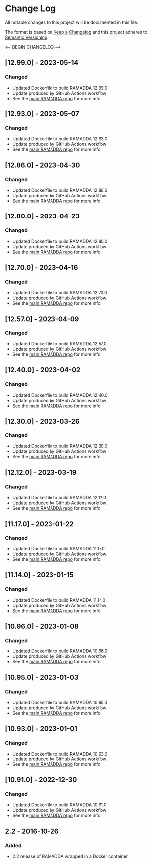 # Change Log
All notable changes to this project will be documented in this file.

The format is based on [Keep a Changelog](http://keepachangelog.com/)
and this project adheres to [Semantic Versioning](http://semver.org/).

<-- BEGIN CHANGELOG -->
## [12.99.0] - 2023-05-14

### Changed

- Updated Dockerfile to build RAMADDA 12.99.0
- Update produced by GitHub Actions workflow
- See the [main RAMADDA repo](https://github.com/geodesystems/ramadda) for more info

## [12.93.0] - 2023-05-07

### Changed

- Updated Dockerfile to build RAMADDA 12.93.0
- Update produced by GitHub Actions workflow
- See the [main RAMADDA repo](https://github.com/geodesystems/ramadda) for more info

## [12.86.0] - 2023-04-30

### Changed

- Updated Dockerfile to build RAMADDA 12.86.0
- Update produced by GitHub Actions workflow
- See the [main RAMADDA repo](https://github.com/geodesystems/ramadda) for more info

## [12.80.0] - 2023-04-23

### Changed

- Updated Dockerfile to build RAMADDA 12.80.0
- Update produced by GitHub Actions workflow
- See the [main RAMADDA repo](https://github.com/geodesystems/ramadda) for more info

## [12.70.0] - 2023-04-16

### Changed

- Updated Dockerfile to build RAMADDA 12.70.0
- Update produced by GitHub Actions workflow
- See the [main RAMADDA repo](https://github.com/geodesystems/ramadda) for more info

## [12.57.0] - 2023-04-09

### Changed

- Updated Dockerfile to build RAMADDA 12.57.0
- Update produced by GitHub Actions workflow
- See the [main RAMADDA repo](https://github.com/geodesystems/ramadda) for more info

## [12.40.0] - 2023-04-02

### Changed

- Updated Dockerfile to build RAMADDA 12.40.0
- Update produced by GitHub Actions workflow
- See the [main RAMADDA repo](https://github.com/geodesystems/ramadda) for more info

## [12.30.0] - 2023-03-26

### Changed

- Updated Dockerfile to build RAMADDA 12.30.0
- Update produced by GitHub Actions workflow
- See the [main RAMADDA repo](https://github.com/geodesystems/ramadda) for more info

## [12.12.0] - 2023-03-19

### Changed

- Updated Dockerfile to build RAMADDA 12.12.0
- Update produced by GitHub Actions workflow
- See the [main RAMADDA repo](https://github.com/geodesystems/ramadda) for more info

## [11.17.0] - 2023-01-22

### Changed

- Updated Dockerfile to build RAMADDA 11.17.0
- Update produced by GitHub Actions workflow
- See the [main RAMADDA repo](https://github.com/geodesystems/ramadda) for more info

## [11.14.0] - 2023-01-15

### Changed

- Updated Dockerfile to build RAMADDA 11.14.0
- Update produced by GitHub Actions workflow
- See the [main RAMADDA repo](https://github.com/geodesystems/ramadda) for more info

## [10.96.0] - 2023-01-08

### Changed

- Updated Dockerfile to build RAMADDA 10.96.0
- Update produced by GitHub Actions workflow
- See the [main RAMADDA repo](https://github.com/geodesystems/ramadda) for more info

## [10.95.0] - 2023-01-03

### Changed

- Updated Dockerfile to build RAMADDA 10.95.0
- Update produced by GitHub Actions workflow
- See the [main RAMADDA repo](https://github.com/geodesystems/ramadda) for more info

## [10.93.0] - 2023-01-01

### Changed

- Updated Dockerfile to build RAMADDA 10.93.0
- Update produced by GitHub Actions workflow
- See the [main RAMADDA repo](https://github.com/geodesystems/ramadda) for more info

## [10.91.0] - 2022-12-30

### Changed

- Updated Dockerfile to build RAMADDA 10.91.0
- Update produced by GitHub Actions workflow
- See the [main RAMADDA repo](https://github.com/geodesystems/ramadda) for more info

## 2.2 - 2016-10-26
### Added
- 2.2 release of RAMADDA wrapped in a Docker container

